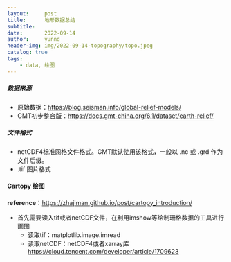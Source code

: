 ```yaml
---
layout:     post
title:      地形数据总结
subtitle:   
date:       2022-09-14
author:     yunnd
header-img: img/2022-09-14-topography/topo.jpeg
catalog: true
tags:
    - data, 绘图
---
```


##### **数据来源**
- 原始数据：<https://blog.seisman.info/global-relief-models/>
- GMT初步整合版：<https://docs.gmt-china.org/6.1/dataset/earth-relief/>
##### **文件格式**
- netCDF4标准网格文件格式。GMT默认使用该格式，一般以 .nc 或 .grd 作为文件后缀。
- .tif 图片格式
#### **Cartopy 绘图**
**reference**：<https://zhajiman.github.io/post/cartopy_introduction/>

- 首先需要读入tif或者netCDF文件，在利用imshow等绘制珊格数据的工具进行画图
  - 读取tif：matplotlib.image.imread
  - 读取netCDF：netCDF4或者xarray库<https://cloud.tencent.com/developer/article/1709623>
